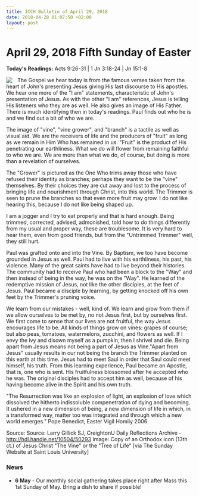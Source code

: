 ```yaml
---
title: ICCH Bulletin of April 29, 2018
date: 2018-04-28 01:07:50 +02:00
layout: post
---
```


# April 29, 2018 Fifth Sunday of Easter
<span style="float: right"><em></em></span>
**Today's Readings:** Acts 9:26-31 | 1 Jn 3:18-24 | Jn 15:1-8


<img style="float: left; margin-right: 1em;" src="http://liturgy.slu.edu/5EasterB042918/images/MainImage.jpg">

The Gospel we hear today is from the famous verses taken from the heart of John's presenting Jesus giving His last discourse to His apostles. We hear one more of the "I am" statements, characteristic of John's presentation of Jesus. As with the other "I am" references, Jesus is telling His listeners who they are as well. He also gives an image of His Father. There is much identifying then in today's readings. Paul finds out who he is and we find out a bit of who we are.

The image of "vine", "vine grower", and "branch" is a tactile as well as visual aid. We are the receivers of life and the producers of "fruit" as long as we remain in Him Who has remained in us. "Fruit" is the product of His penetrating our earthliness. What we do will flower from remaining faithful to who we are. We are more than what we do, of course, but doing is more than a revelation of ourselves.

The "Grower" is pictured as the One Who trims away those who have refused their identity as branches; perhaps they want to be the "vine" themselves. By their choices they are cut away and lost to the process of bringing life and nourishment through Christ, into this world. The Trimmer is seen to prune the branches so that even more fruit may grow. I do not like hearing this, because I do not like being shaped up.

I am a jogger and I try to eat properly and that is hard enough. Being trimmed, corrected, advised, admonished, told how to do things differently from my usual and proper way, these are troublesome. It is very hard to hear them, even from good friends, but from the "Untrimmed Trimmer" well, they still hurt.

Paul was grafted onto and into the Vine. By Baptism, we too have become grounded in Jesus as well. Paul had to live with his earthliness, his past, his violence. Many of the great saints have had to live beyond their histories. The community had to receive Paul who had been a block to the "Way" and then instead of being in the way, he was on the "Way". He learned of the redemptive mission of Jesus, not like the other disciples, at the feet of Jesus. Paul became a disciple by learning, by getting knocked off his own feet by the Trimmer's pruning voice.

We learn from our mistakes - well, kind of. We learn and grow from them if we allow ourselves to be met by, no not Jesus first, but by ourselves first. We first come to sense that our lives are not fruitful, the way Jesus encourages life to be. All kinds of things grow on vines: grapes of course; but also peas, tomatoes, watermelons, zucchini, and flowers as well. If I envy the ivy and disown myself as a pumpkin, then I shrivel and die. Being apart from Jesus means not being a part of Jesus as Vine."Apart from Jesus" usually results in our not being the branch the Trimmer planted on this earth at this time. Jesus had to meet Saul in order that Saul could meet himself, his truth. From this learning experience, Paul became an Apostle, that is, one who is sent. His fruitfulness blossomed after he accepted who he was. The original disciples had to accept him as well, because of his having become alive in the Spirit and his own truth.

"The Resurrection was like an explosion of light, an explosion of love which dissolved the hitherto indissoluble compenetration of dying and becoming. It ushered in a new dimension of being, a new dimension of life in which, in a transformed way, matter too was integrated and through which a new world emerges." Pope Benedict, Easter Vigil Homily 2006

Source: Source: Larry Gillick SJ, CreightonU Daily Reflections Archive - http://hdl.handle.net/10504/50293
Image: Copy of an Orthodox icon (13th ct.) of Jesus Christ "The Vine" or the "Tree of Life" [via The Sunday Website at Saint Louis University]

### News 

* **6 May** - Our monthly social gathering takes place right after Mass this 1st Sunday of May. Bring a dish to share if possible!
